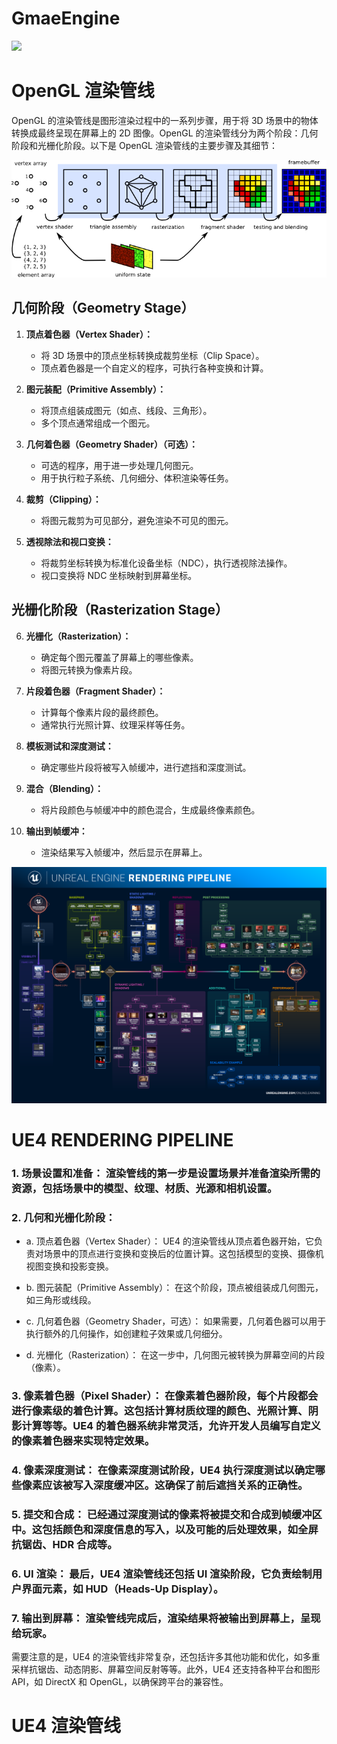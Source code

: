 # GmaeEngine

![](GameEngine.jpg)

# OpenGL 渲染管线

OpenGL 的渲染管线是图形渲染过程中的一系列步骤，用于将 3D 场景中的物体转换成最终呈现在屏幕上的 2D 图像。OpenGL 的渲染管线分为两个阶段：几何阶段和光栅化阶段。以下是 OpenGL 渲染管线的主要步骤及其细节：

![](evasgl-graphics-pipeline.png)

## 几何阶段（Geometry Stage）

1. **顶点着色器（Vertex Shader）：**

   - 将 3D 场景中的顶点坐标转换成裁剪坐标（Clip Space）。
   - 顶点着色器是一个自定义的程序，可执行各种变换和计算。

2. **图元装配（Primitive Assembly）：**

   - 将顶点组装成图元（如点、线段、三角形）。
   - 多个顶点通常组成一个图元。

3. **几何着色器（Geometry Shader）（可选）：**

   - 可选的程序，用于进一步处理几何图元。
   - 用于执行粒子系统、几何细分、体积渲染等任务。

4. **裁剪（Clipping）：**

   - 将图元裁剪为可见部分，避免渲染不可见的图元。

5. **透视除法和视口变换：**
   - 将裁剪坐标转换为标准化设备坐标（NDC），执行透视除法操作。
   - 视口变换将 NDC 坐标映射到屏幕坐标。

## 光栅化阶段（Rasterization Stage）

6. **光栅化（Rasterization）：**

   - 确定每个图元覆盖了屏幕上的哪些像素。
   - 将图元转换为像素片段。

7. **片段着色器（Fragment Shader）：**

   - 计算每个像素片段的最终颜色。
   - 通常执行光照计算、纹理采样等任务。

8. **模板测试和深度测试：**

   - 确定哪些片段将被写入帧缓冲，进行遮挡和深度测试。

9. **混合（Blending）：**

   - 将片段颜色与帧缓冲中的颜色混合，生成最终像素颜色。

10. **输出到帧缓冲：**
    - 渲染结果写入帧缓冲，然后显示在屏幕上。

![](ue4_pipeline.png)

# UE4 RENDERING PIPELINE 

### 1. 场景设置和准备： 渲染管线的第一步是设置场景并准备渲染所需的资源，包括场景中的模型、纹理、材质、光源和相机设置。

### 2. 几何和光栅化阶段：

- a. 顶点着色器（Vertex Shader）： UE4 的渲染管线从顶点着色器开始，它负责对场景中的顶点进行变换和变换后的位置计算。这包括模型的变换、摄像机视图变换和投影变换。

- b. 图元装配（Primitive Assembly）： 在这个阶段，顶点被组装成几何图元，如三角形或线段。

- c. 几何着色器（Geometry Shader，可选）： 如果需要，几何着色器可以用于执行额外的几何操作，如创建粒子效果或几何细分。

- d. 光栅化（Rasterization）： 在这一步中，几何图元被转换为屏幕空间的片段（像素）。

### 3. 像素着色器（Pixel Shader）： 在像素着色器阶段，每个片段都会进行像素级的着色计算。这包括计算材质纹理的颜色、光照计算、阴影计算等等。UE4 的着色器系统非常灵活，允许开发人员编写自定义的像素着色器来实现特定效果。

### 4. 像素深度测试： 在像素深度测试阶段，UE4 执行深度测试以确定哪些像素应该被写入深度缓冲区。这确保了前后遮挡关系的正确性。

### 5. 提交和合成： 已经通过深度测试的像素将被提交和合成到帧缓冲区中。这包括颜色和深度信息的写入，以及可能的后处理效果，如全屏抗锯齿、HDR 合成等。

### 6. UI 渲染： 最后，UE4 渲染管线还包括 UI 渲染阶段，它负责绘制用户界面元素，如 HUD（Heads-Up Display）。

### 7. 输出到屏幕： 渲染管线完成后，渲染结果将被输出到屏幕上，呈现给玩家。

需要注意的是，UE4 的渲染管线非常复杂，还包括许多其他功能和优化，如多重采样抗锯齿、动态阴影、屏幕空间反射等等。此外，UE4 还支持各种平台和图形 API，如 DirectX 和 OpenGL，以确保跨平台的兼容性。


# UE4 渲染管线

